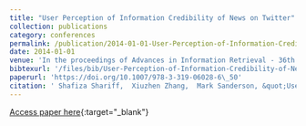 ```yaml
---
title: "User Perception of Information Credibility of News on Twitter"
collection: publications
category: conferences
permalink: /publication/2014-01-01-User-Perception-of-Information-Credibility-of-News-on-Twitter
date: 2014-01-01
venue: 'In the proceedings of Advances in Information Retrieval - 36th European Conference on IR Research, ECIR 2014, Amsterdam, The Netherlands, April 13-16, 2014. Proceedings'
bibtexurl: '/files/bib/User-Perception-of-Information-Credibility-of-News-on-Twitter.bib'
paperurl: 'https://doi.org/10.1007/978-3-319-06028-6\_50'
citation: ' Shafiza Shariff,  Xiuzhen Zhang,  Mark Sanderson, &quot;User Perception of Information Credibility of News on Twitter.&quot; In the proceedings of Advances in Information Retrieval - 36th European Conference on IR Research, ECIR 2014, Amsterdam, The Netherlands, April 13-16, 2014. Proceedings, 2014.'
---
```

[Access paper here](https://doi.org/10.1007/978-3-319-06028-6\_50){:target="_blank"}
